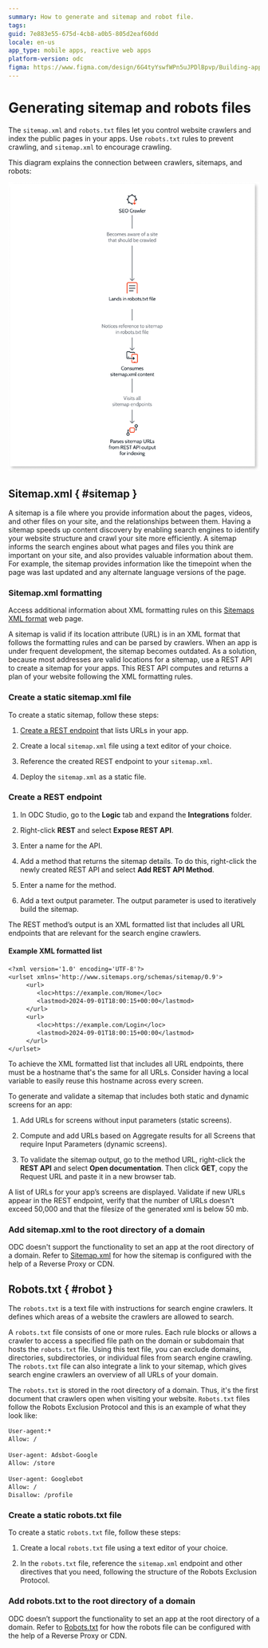 ```yaml
---
summary: How to generate and sitemap and robot file. 
tags: 
guid: 7e883e55-675d-4cb8-a0b5-805d2eaf60dd
locale: en-us
app_type: mobile apps, reactive web apps
platform-version: odc
figma: https://www.figma.com/design/6G4tyYswfWPn5uJPDlBpvp/Building-apps?node-id=5895-800&node-type=canvas&t=zTqDJ1OjTTDkeMmV-0
---
```


# Generating sitemap and robots files

The `sitemap.xml` and `robots.txt` files let you control website crawlers and index the public pages in your apps. Use `robots.txt` rules to prevent crawling, and `sitemap.xml` to encourage crawling.

This diagram explains the connection between crawlers, sitemaps, and robots:

![Diagram showing the interaction between an SEO crawler, robots.txt file, and sitemap.xml. The crawler becomes aware of a site, lands in the robots.txt file, notices the sitemap reference, consumes the sitemap content, visits all sitemap endpoints, and parses sitemap URLs for indexing.](images/seo-crawler-diag.png "Diagram of SEO Crawler Interaction with Sitemap and Robots.txt")

## Sitemap.xml { #sitemap }

A sitemap is a file where you provide information about the pages, videos, and other files on your site, and the relationships between them. Having a sitemap speeds up content discovery by enabling search engines to identify your website structure and crawl your site more efficiently. A sitemap informs the search engines about what pages and files you think are important on your site, and also provides valuable information about them. For example, the sitemap provides information like the timepoint when the page was last updated and any alternate language versions of the page.

### Sitemap.xml formatting

<div class="info" markdown="1">

Access additional information about XML formatting rules on this [Sitemaps XML format](https://www.sitemaps.org/protocol.html) web page.

</div>

A sitemap is valid if its location attribute (URL) is in an XML format that follows the formatting rules and can be parsed by crawlers. When an app is under frequent development, the sitemap becomes outdated. As a solution, because most addresses are valid locations for a sitemap, use a REST API to create a sitemap for your apps. This REST API computes and returns a plan of your website following the XML formatting rules.

### Create a static sitemap.xml file

To create a static sitemap, follow these steps:

1. [Create a REST endpoint](#create-a-rest-endpoint) that lists URLs in your app.

1. Create a local `sitemap.xml` file using a text editor of your choice.

1. Reference the created REST endpoint to your `sitemap.xml`.

1. Deploy the `sitemap.xml` as a static file.

### Create a REST endpoint

1. In ODC Studio, go to the **Logic** tab and expand the **Integrations** folder.

1. Right-click **REST** and select **Expose REST API**.

1. Enter a name for the API.

1. Add a method that returns the sitemap details. To do this, right-click the newly created REST API and select **Add REST API Method**.

1. Enter a name for the method.

1. Add a text output parameter. The output parameter is used to iteratively build the sitemap.

The REST method’s output is an XML formatted list that includes all URL endpoints that are relevant for the search engine crawlers.

#### Example XML formatted list

```
<?xml version='1.0' encoding='UTF-8'?>
<urlset xmlns='http://www.sitemaps.org/schemas/sitemap/0.9'>
     <url>
        <loc>https://example.com/Home</loc>
        <lastmod>2024-09-01T18:00:15+00:00</lastmod>
     </url>
     <url>
        <loc>https://example.com/Login</loc>
        <lastmod>2024-09-01T18:00:15+00:00</lastmod>
     </url>
</urlset>
```

To achieve the XML formatted list that includes all URL endpoints, there must be a hostname that's the same for all URLs. Consider having a local variable to easily reuse this hostname across every screen.

To generate and validate a sitemap that includes both static and dynamic screens for an app:

1. Add URLs for screens without input parameters (static screens).

1. Compute and add URLs based on Aggregate results for all Screens that require Input Parameters (dynamic screens).

1. To validate the sitemap output, go to the method URL, right-click the **REST API** and select **Open documentation**. Then click **GET**, copy the Request URL and paste it in a new browser tab.

A list of URLs for your app’s screens are displayed. Validate if new URLs appear in the REST endpoint, verify that the number of URLs doesn't exceed 50,000 and that the filesize of the generated xml is below 50 mb.

### Add sitemap.xml to the root directory of a domain


ODC doesn't support the functionality to set an app at the root directory of a domain. Refer to [Sitemap.xml](improve-seo-prerendering.md#sitemapxml-sitemap) for how the sitemap is configured with the help of a Reverse Proxy or CDN.

## Robots.txt { #robot }

The `robots.txt` is a text file with instructions for search engine crawlers. It defines which areas of a website the crawlers are allowed to search.

A `robots.txt` file consists of one or more rules. Each rule blocks or allows a crawler to access a specified file path on the domain or subdomain that hosts the `robots.txt` file. Using this text file, you can exclude domains, directories, subdirectories, or individual files from search engine crawling. The `robots.txt` file can also integrate a link to your sitemap, which gives search engine crawlers an overview of all URLs of your domain.

The `robots.txt` is stored in the root directory of a domain. Thus, it's the first document that crawlers open when visiting your website.
`Robots.txt` files follow the Robots Exclusion Protocol and this is an example of what they look like:

```
User-agent:*
Allow: /

User-agent: Adsbot-Google
Allow: /store

User-agent: Googlebot
Allow: /
Disallow: /profile
```

### Create a static robots.txt file

To create a static `robots.txt` file, follow these steps:

1. Create a local `robots.txt` file using a text editor of your choice.

1. In the `robots.txt` file, reference the `sitemap.xml` endpoint and other directives that you need, following the structure of the Robots Exclusion Protocol.

### Add robots.txt to the root directory of a domain

ODC doesn’t support the functionality to set an app at the root directory of a domain. Refer to [Robots.txt](improve-seo-prerendering.md#robotstxt--robots) for how the robots file can be configured with the help of a Reverse Proxy or CDN.


